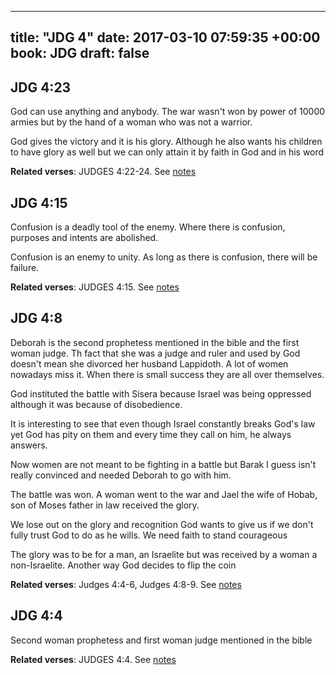 
---
title: "JDG 4"
date: 2017-03-10 07:59:35 +00:00
book: JDG
draft: false
---

## JDG 4:23

God can use anything and anybody. The war wasn't won by power of 10000 armies but by the hand of a woman who was not a warrior. 

God gives the victory and it is his glory. Although he also wants his children to have glory as well but we can only attain it by faith in God and in his word

**Related verses**: JUDGES 4:22-24. See [notes](https://my.bible.com/notes/2587690759122313755)


## JDG 4:15

Confusion is a deadly tool of the enemy. Where there is confusion, purposes and intents are abolished.

Confusion is an enemy to unity. As long as there is confusion, there will be failure.

**Related verses**: JUDGES 4:15. See [notes](https://my.bible.com/notes/2587684379485266448)


## JDG 4:8

Deborah is the second prophetess mentioned in the bible and the first woman judge. Th fact that she was a judge and ruler and used by God doesn't mean she divorced her husband Lappidoth. A lot of women nowadays miss it. When there is small success they are all over themselves.

God instituted the battle with Sisera because Israel was being oppressed although it was because of disobedience.

It is interesting to see that even though Israel constantly breaks God's law yet God has pity on them and every time they call on him, he always answers.

Now women are not meant to be fighting in a battle but Barak I guess isn't really convinced and needed Deborah to go with him.

The battle was won. A woman went to the war and  Jael the wife of Hobab, son of Moses father in law received the glory.

We lose out on the glory and recognition God wants to give us if we don't fully trust God to do as he wills. We need faith to stand courageous


The glory was to be for a man, an Israelite but was received by a woman a non-Israelite. Another way God decides to flip the coin

**Related verses**: Judges 4:4-6, Judges 4:8-9. See [notes](https://my.bible.com/notes/2587681516755345930)


## JDG 4:4

Second woman prophetess and first woman judge mentioned in the bible

**Related verses**: JUDGES 4:4. See [notes](https://my.bible.com/notes/2587675545266020860)

